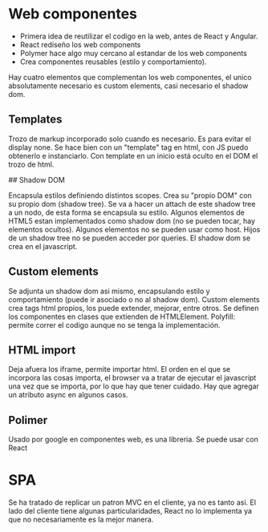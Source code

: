 # Web componentes

* Primera idea de reutilizar el codigo en la web, antes de React y Angular.
* React rediseño los web components
* Polymer hace algo muy cercano al estandar de los web components
* Crea componentes reusables (estilo y comportamiento).

Hay cuatro elementos que complementan los web componentes, el
unico absolutamente necesario es custom elements, casi necesario
el shadow dom. 

## Templates

Trozo de markup incorporado solo cuando es necesario. Es para
evitar el display none. Se hace bien con un "template" tag en html, con JS
puedo obtenerlo e instanciarlo. Con template en un inicio está oculto en el DOM el trozo de html.

## Shadow DOM

Encapsula estilos definiendo distintos scopes. Crea su "propio DOM" con su propio dom (shadow tree). Se va a hacer un attach de este shadow tree a un nodo, de esta forma se encapsula su estilo. Algunos elementos de HTML5 estan implementados como shadow dom (no se pueden tocar, hay elementos ocultos). Algunos elementos no se pueden usar como host. Hijos de un shadow tree no se pueden acceder por queries. El shadow dom se crea en el javascript.

## Custom elements

Se adjunta un shadow dom asi mismo, encapsulando estilo y comportamiento (puede ir asociado o no al shadow dom). Custom elements crea tags html propios, los puede extender, mejorar, entre otros. Se definen los componentes en clases que extienden de HTMLElement. Polyfill: permite correr el codigo aunque no se tenga la implementación.

## HTML import

Deja afuera los iframe, permite importar html. El orden en el que se incorpora las cosas importa, el browser va a tratar de ejecutar el javascript una vez que se importa, por lo que hay que tener cuidado. Hay que agregar un atributo async en algunos casos. 

## Polimer

Usado por google en componentes web, es una libreria. Se puede usar con React

# SPA

Se ha tratado de replicar un patron MVC en el cliente, ya no es tanto asi. El lado del cliente tiene algunas particularidades, React no lo implementa ya que no necesariamente es la mejor manera.

